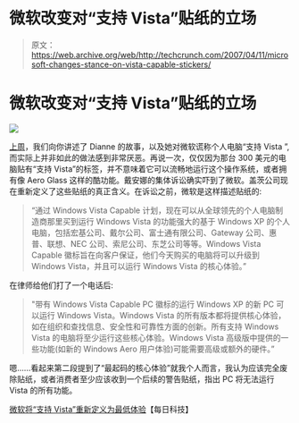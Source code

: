 # 微软改变对“支持 Vista”贴纸的立场

> 原文：<https://web.archive.org/web/http://techcrunch.com/2007/04/11/microsoft-changes-stance-on-vista-capable-stickers/>

# 微软改变对“支持 Vista”贴纸的立场

![](img/d0ecafbae7eaae6483fb1cf44faf4b0f.png)

[上周](https://web.archive.org/web/20210412013431/http://crunchgear.com/2007/04/03/pcs-ready-not-so-vista-ready-call-the-lawyers/)，我们向你讲述了 Dianne 的故事，以及她对微软谎称个人电脑“支持 Vista ”,而实际上并非如此的做法感到非常厌恶。再说一次，仅仅因为那台 300 美元的电脑贴有“支持 Vista”的标签，并不意味着它可以流畅地运行这个操作系统，或者拥有像 Aero Glass 这样的酷功能。戴安娜的集体诉讼确实吓到了微软。盖茨公司现在重新定义了这些贴纸的真正含义。在诉讼之前，微软是这样描述贴纸的:

> “通过 Windows Vista Capable 计划，现在可以从全球领先的个人电脑制造商那里买到运行 Windows Vista 的功能强大的基于 Windows XP 的个人电脑，包括宏基公司、戴尔公司、富士通有限公司、Gateway 公司、惠普、联想、NEC 公司、索尼公司、东芝公司等等。Windows Vista Capable 徽标旨在向客户保证，他们今天购买的电脑将可以升级到 Windows Vista，并且可以运行 Windows Vista 的核心体验。”

在律师给他们打了一个电话后:

> "带有 Windows Vista Capable PC 徽标的运行 Windows XP 的新 PC 可以运行 Windows Vista。Windows Vista 的所有版本都将提供核心体验，如在组织和查找信息、安全性和可靠性方面的创新。所有支持 Windows Vista 的电脑将至少运行这些核心体验。Windows Vista 高级版中提供的一些功能(如新的 Windows Aero 用户体验)可能需要高级或额外的硬件。”

嗯……看起来第二段提到了“最起码的核心体验”就我个人而言，我认为应该完全废除贴纸，或者消费者至少应该收到一个后续的警告贴纸，指出 PC 将无法运行 Vista 的所有功能。

[微软将“支持 Vista”重新定义为最低体验](https://web.archive.org/web/20210412013431/http://dailytech.com/Microsoft+Redefines+Vista+Capable+as+Minimum+Experience/article6843.htm)【每日科技】